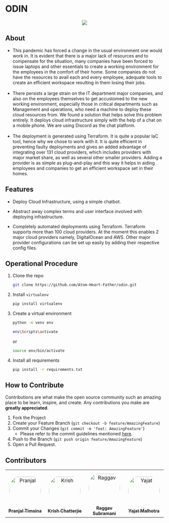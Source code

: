 
# ODIN
<p align="center">
<img src="https://static.wikia.nocookie.net/lolesports_gamepedia_en/images/6/6b/ODIN_Gaminglogo_square.png/revision/latest?cb=20210126155523"/>
</p>


## About

- This pandemic has forced a change in the usual environment one would work in. It is evident that there is a major lack of resources and to compensate for the situation, many companies have been forced to issue laptops and other essentials to create a working environment for the employees in the comfort of their home. Some companies do not have the resources to avail each and every employee, adequate tools to create an efficient workspace resulting in them losing their jobs.<br></br>
- There persists a large strain on the IT department major companies, and also on the employees themselves to get accustomed to the new working environment, especially those in critical departments such as Management and operations, who need a machine to deploy these cloud resources from. We found a solution that helps solve this problem entirely. It deploys cloud infrastructure simply with the help of a chat on a mobile phone. We are using Discord as the chat platform.<br></br>
- The deployment is generated using Terraform. It is quite a popular IaC tool, hence why we chose to work with it. It is quite efficient in preventing faulty deployments and gives an added advantage of integrating over 131 cloud providers, which includes providers with major market share, as well as several other smaller providers. Adding a provider is as simple as plug-and-play and this way it helps in aiding employees and companies to get an efficient workspace set in their homes.

## Features

- Deploy Cloud Infrastructure, using a simple chatbot.  

- Abstract away complex terms and user interface involved with deploying infrastructure.

- Completely automated deployments using Terraform. Terraform supports more than 100 cloud providers. At the moment this enables 2 major cloud providers namely, DigitalOcean and AWS. Other major provider configurations can be set up easily by adding their respective config files. 
      

      
## Operational Procedure

1. Clone the repo
   ```sh
   git clone https://github.com/Atom-Heart-Father/odin.git
   ```
2. Install `virtualenv`
   ```sh
   pip install virtualenv
   ```
3. Create a virtual environment
   ```sh
   python -m venv env
   ```
   ```sh
   env\Scripts\activate
   ```
   or
   ```sh
   source env/bin/activate
   ```
4. Install all requirements
   ```sh
   pip install -r requirements.txt
   ```
   
## How to Contribute

Contributions are what make the open source community such an amazing place to be learn, inspire, and create. Any contributions you make are **greatly appreciated**.

1. Fork the Project
2. Create your Feature Branch (`git checkout -b feature/AmazingFeature`)
3. Commit your Changes (`git commit -m 'feat: AmazingFeature'`)
   - Please refer to the commit guidelines mentioned [here](https://www.conventionalcommits.org/en/v1.0.0/).
4. Push to the Branch (`git push origin feature/AmazingFeature`)
5. Open a Pull Request.
   
## Contributors

<table>
<tr>
    <td align="center" style="word-wrap: break-word; width: 150.0; height: 150.0">
        <a href=https://github.com/pranjaltimsina>
            <img src=https://avatars.githubusercontent.com/u/52796005?v=4 width="100;"  style="border-radius:50%;align-items:center;justify-content:center;overflow:hidden;padding-top:10px" alt=Pranjal Timsina/>
            <br />
            <sub style="font-size:14px"><b>Pranjal Timsina</b></sub>
        </a>
    </td>
    <td align="center" style="word-wrap: break-word; width: 150.0; height: 150.0">
        <a href=https://github.com/KrishChatterjie>
            <img src=https://avatars.githubusercontent.com/u/71811415?v=4 width="100;"  style="border-radius:50%;align-items:center;justify-content:center;overflow:hidden;padding-top:10px" alt=Krish Chatterjie/>
            <br />
            <sub style="font-size:14px"><b>Krish Chatterjie</b></sub>
        </a>
    </td>
    <td align="center" style="word-wrap: break-word; width: 150.0; height: 150.0">
        <a href=https://github.com/R-droid101>
            <img src=https://avatars.githubusercontent.com/u/71816452?v=4 width="100;"  style="border-radius:50%;align-items:center;justify-content:center;overflow:hidden;padding-top:10px" alt=Raggav Subramani/>
            <br />
            <sub style="font-size:14px"><b>Raggav Subramani</b></sub>
        </a>
    </td>
    <td align="center" style="word-wrap: break-word; width: 150.0; height: 150.0">
        <a href=https://github.com/iamyajat>
            <img src=https://avatars.githubusercontent.com/u/68477362?v=4 width="100;"  style="border-radius:50%;align-items:center;justify-content:center;overflow:hidden;padding-top:10px" alt=Yajat Malhotra/>
            <br />
            <sub style="font-size:14px"><b>Yajat Malhotra</b></sub>
        </a>
    </td>
</tr>
</table>


